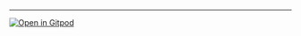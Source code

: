 

---
<!-- The text above the `---` will become the commit message when your
PR is merged. Please leave a blank newline before the `---`, otherwise
GitHub will format the text above it as a title.

To indicate co-authors, include lines at the bottom of the commit message 
(that is, before the `---`) using the following format:

Co-authored-by: Author Name <author@email.com>

Any other comments you want to keep out of the PR commit should go
below the `---`, and placed outside this HTML comment, or else they
will be invisible to reviewers.

If this PR depends on other PRs, please list them below this comment,
using the following format:
- [ ] depends on: #abc [optional extra text]
- [ ] depends on: #xyz [optional extra text]
-->

[![Open in Gitpod](https://gitpod.io/button/open-in-gitpod.svg)](https://gitpod.io/from-referrer/)
